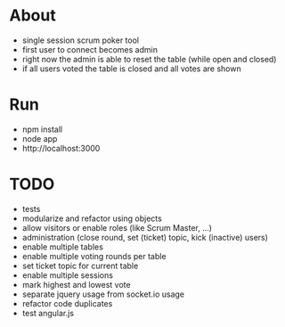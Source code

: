 # About
* single session scrum poker tool
* first user to connect becomes admin
* right now the admin is able to reset the table (while open and closed)
* if all users voted the table is closed and all votes are shown

# Run
* npm install
* node app
* http://localhost:3000

# TODO
* tests
* modularize and refactor using objects
* allow visitors or enable roles (like Scrum Master, ...)
* administration (close round, set (ticket) topic, kick (inactive) users)
* enable multiple tables
* enable multiple voting rounds per table
* set ticket topic for current table
* enable multiple sessions
* mark highest and lowest vote
* separate jquery usage from socket.io usage
* refactor code duplicates
* test angular.js